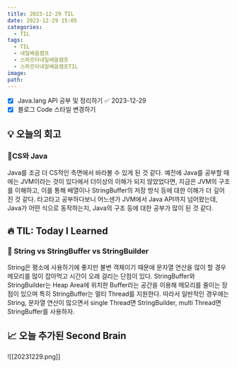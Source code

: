 ```yaml
---
title: 2023-12-29 TIL
date: 2023-12-29 15:05
categories:
  - TIL
tags:
  - TIL
  - 내일배움캠프
  - 스파르타내일배움캠프
  - 스파르타내일배움캠프TIL
image: 
path:
---
```


- [x] Java.lang API 공부 및 정리하기 ✅ 2023-12-29
- [x] 블로그 Code 스타일 변경하기

## 💡 오늘의 회고
### 👀CS와 Java
Java를 조금 더 CS적인 측면에서 바라볼 수 있게 된 것 같다. 예전에 Java를 공부할 때에는 JVM이라는 것이 있다에서 더이상의 이해가 되지 않았었다면, 지금은 JVM의 구조를 이해하고, 이를 통해 배열이나 StringBuffer의 저장 방식 등에 대한 이해가 더 깊어진 것 같다. 타고타고 공부하다보니 어느샌가 JVM에서 Java API까지 넘어왔는데, Java가 어떤 식으로 동작하는지, Java의 구조 등에 대한 공부가 많이 된 것 같다.


## 🔥 TIL: Today I Learned
### 👀 String vs StringBuffer vs StringBuilder
String은 평소에 사용하기에 좋지만 불변 객체이기 때문에 문자열 연산을 많이 할 경우 메모리를 많이 잡아먹고 시간이 오래 걸리는 단점이 있다. StringBuffer와 StringBuilder는 Heap Area에 위치한 Buffer라는 공간을 이용해 메모리를 줄이는 장점이 있으며 특히 StringBuffer는 멀티 Thread를 지원한다. 따라서 일반적인 경우에는 String, 문자열 연산이 많으면서 single Thread면 StringBuilder, multi Thread면 StringBuffer를 사용하자.

## 📈 오늘 추가된 Second Brain
![[20231229.png]]

